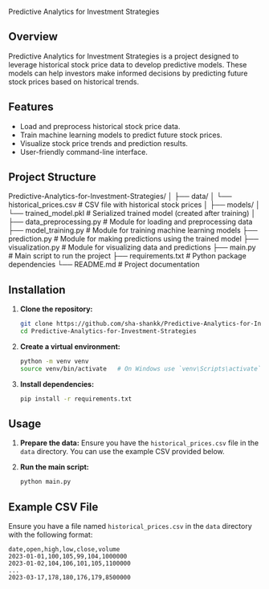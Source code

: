 Predictive Analytics for Investment Strategies

## Overview
Predictive Analytics for Investment Strategies is a project designed to leverage historical stock price data to develop predictive models. These models can help investors make informed decisions by predicting future stock prices based on historical trends.

## Features
- Load and preprocess historical stock price data.
- Train machine learning models to predict future stock prices.
- Visualize stock price trends and prediction results.
- User-friendly command-line interface.

## Project Structure
Predictive-Analytics-for-Investment-Strategies/
│
├── data/
│ └── historical_prices.csv # CSV file with historical stock prices
│
├── models/
│ └── trained_model.pkl # Serialized trained model (created after training)
│
├── data_preprocessing.py # Module for loading and preprocessing data
├── model_training.py # Module for training machine learning models
├── prediction.py # Module for making predictions using the trained model
├── visualization.py # Module for visualizing data and predictions
├── main.py # Main script to run the project
├── requirements.txt # Python package dependencies
└── README.md # Project documentation


## Installation
1. **Clone the repository:**
    ```sh
    git clone https://github.com/sha-shankk/Predictive-Analytics-for-Investment-Strategies.git
    cd Predictive-Analytics-for-Investment-Strategies
    ```

2. **Create a virtual environment:**
    ```sh
    python -m venv venv
    source venv/bin/activate   # On Windows use `venv\Scripts\activate`
    ```

3. **Install dependencies:**
    ```sh
    pip install -r requirements.txt
    ```

## Usage
1. **Prepare the data:**
   Ensure you have the `historical_prices.csv` file in the `data` directory. You can use the example CSV provided below.

2. **Run the main script:**
    ```sh
    python main.py
    ```

## Example CSV File
Ensure you have a file named `historical_prices.csv` in the `data` directory with the following format:

```csv
date,open,high,low,close,volume
2023-01-01,100,105,99,104,1000000
2023-01-02,104,106,101,105,1100000
...
2023-03-17,178,180,176,179,8500000

